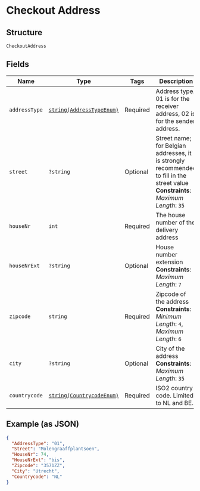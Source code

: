 
# Checkout Address

## Structure

`CheckoutAddress`

## Fields

| Name | Type | Tags | Description | Getter | Setter |
|  --- | --- | --- | --- | --- | --- |
| `addressType` | [`string(AddressTypeEnum)`](../../doc/models/address-type-enum.md) | Required | Address type. 01 is for the receiver address, 02 is for the sender address. | getAddressType(): string | setAddressType(string addressType): void |
| `street` | `?string` | Optional | Street name; for Belgian addresses, it is strongly recommended to fill in the  street value<br>**Constraints**: *Maximum Length*: `35` | getStreet(): ?string | setStreet(?string street): void |
| `houseNr` | `int` | Required | The house number of the delivery address | getHouseNr(): int | setHouseNr(int houseNr): void |
| `houseNrExt` | `?string` | Optional | House number extension<br>**Constraints**: *Maximum Length*: `7` | getHouseNrExt(): ?string | setHouseNrExt(?string houseNrExt): void |
| `zipcode` | `string` | Required | Zipcode of the address<br>**Constraints**: *Minimum Length*: `4`, *Maximum Length*: `6` | getZipcode(): string | setZipcode(string zipcode): void |
| `city` | `?string` | Optional | City of the address<br>**Constraints**: *Maximum Length*: `35` | getCity(): ?string | setCity(?string city): void |
| `countrycode` | [`string(CountrycodeEnum)`](../../doc/models/countrycode-enum.md) | Required | ISO2 country code. Limited to NL and BE. | getCountrycode(): string | setCountrycode(string countrycode): void |

## Example (as JSON)

```json
{
  "AddressType": "01",
  "Street": "Molengraaffplantsoen",
  "HouseNr": 74,
  "HouseNrExt": "bis",
  "Zipcode": "3571ZZ",
  "City": "Utrecht",
  "Countrycode": "NL"
}
```

